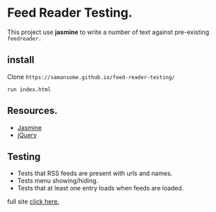 #  Feed Reader Testing.

This project use **jasmine** to write a number of text against pre-existing `feedreader.`

## install
Clone 
`https://samansome.github.io/feed-reader-testing/`

`run
index.html`

## Resources.

* [Jasmine](http://jasmine.github.io/)
* [jQuery](https://jquery.com/)

## Testing 

* Tests that RSS feeds are present with urls and names.
* Tests menu showing/hiding. 
* Tests that at least one entry loads when feeds are loaded.

full site [click here.](https://samansome.github.io/feed-reader-testing/)
